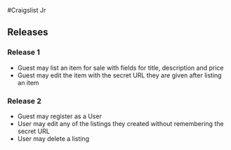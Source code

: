#Craigslist Jr

## Releases

### Release 1
* Guest may list an item for sale with fields for title,
  description and price
* Guest may edit the item with the secret URL they are
  given after listing an item

### Release 2
* Guest may register as a User
* User may edit any of the listings they created without
  remembering the secret URL
* User may delete a listing
